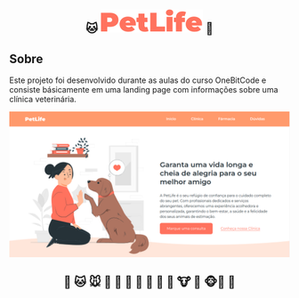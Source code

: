 
<div align="center">

  ## 🐱 ![Texto Alternativo](https://github.com/marianasciment0/PetLife/blob/main/assets/image/logo.svg) 🐶
  
</div>

## Sobre
Este projeto foi desenvolvido durante as aulas do curso OneBitCode e consiste básicamente em uma landing page com informações sobre uma clínica veterinária.

<div align="center"
  
  ## ![Texto Alternativo](https://github.com/marianasciment0/PetLife/blob/main/assets/image/demo.png)

  ## 🐶 🐱 🐭  🐰 🦊 🐻 🐼 🐨 🐯 🦁 🐮 🐷 🐵🦉 🐺
  
</div>

